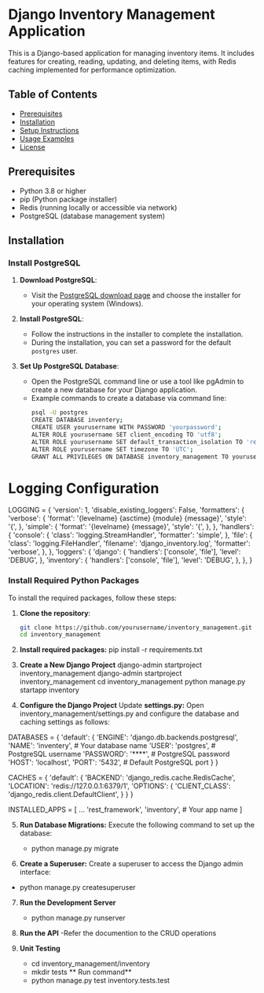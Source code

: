 # Django Inventory Management Application

This is a Django-based application for managing inventory items. It includes features for creating, reading, updating, and deleting items, with Redis caching implemented for performance optimization.

## Table of Contents

- [Prerequisites](#prerequisites)
- [Installation](#installation)
- [Setup Instructions](#setup-instructions)
- [Usage Examples](#usage-examples)
- [License](#license)

## Prerequisites

- Python 3.8 or higher
- pip (Python package installer)
- Redis (running locally or accessible via network)
- PostgreSQL (database management system)

## Installation

### Install PostgreSQL

1. **Download PostgreSQL**:
   - Visit the [PostgreSQL download page](https://www.postgresql.org/download/) and choose the installer for your operating system (Windows).

2. **Install PostgreSQL**:
   - Follow the instructions in the installer to complete the installation.
   - During the installation, you can set a password for the default `postgres` user.

3. **Set Up PostgreSQL Database**:
   - Open the PostgreSQL command line or use a tool like pgAdmin to create a new database for your Django application.
   - Example commands to create a database via command line:
     ```bash
     psql -U postgres
     CREATE DATABASE inventery;
     CREATE USER yourusername WITH PASSWORD 'yourpassword';
     ALTER ROLE yourusername SET client_encoding TO 'utf8';
     ALTER ROLE yourusername SET default_transaction_isolation TO 'read committed';
     ALTER ROLE yourusername SET timezone TO 'UTC';
     GRANT ALL PRIVILEGES ON DATABASE inventory_management TO yourusername;
     ```
 # Logging Configuration
   LOGGING = {
       'version': 1,
       'disable_existing_loggers': False,
       'formatters': {
           'verbose': {
               'format': '{levelname} {asctime} {module} {message}',
               'style': '{',
           },
           'simple': {
               'format': '{levelname} {message}',
               'style': '{',
           },
       },
       'handlers': {
           'console': {
               'class': 'logging.StreamHandler',
               'formatter': 'simple',
           },
           'file': {
               'class': 'logging.FileHandler',
               'filename': 'django_inventory.log',
               'formatter': 'verbose',
           },
       },
       'loggers': {
           'django': {
               'handlers': ['console', 'file'],
               'level': 'DEBUG',
           },
           'inventory': {
               'handlers': ['console', 'file'],
               'level': 'DEBUG',
           },
       },
   }

### Install Required Python Packages

To install the required packages, follow these steps:

1. **Clone the repository**:
   ```bash
   git clone https://github.com/yourusername/inventory_management.git
   cd inventory_management


2. **Install required packages:**
   pip install -r requirements.txt

3. **Create a New Django Project**
   django-admin startproject inventory_management
  django-admin startproject inventory_management
  cd inventory_management
  python manage.py startapp inventory

 4. **Configure the Django Project**
Update **settings.py:** Open inventory_management/settings.py and configure the database and caching settings as follows:

DATABASES = {
    'default': {
        'ENGINE': 'django.db.backends.postgresql',
        'NAME': 'inventery',  # Your database name
        'USER': 'postgres',    # PostgreSQL username
        'PASSWORD': '****',    # PostgreSQL password
        'HOST': 'localhost',
        'PORT': '5432',        # Default PostgreSQL port
    }
}

CACHES = {
    'default': {
        'BACKEND': 'django_redis.cache.RedisCache',
        'LOCATION': 'redis://127.0.0.1:6379/1',
        'OPTIONS': {
            'CLIENT_CLASS': 'django_redis.client.DefaultClient',
        }
    }
}

INSTALLED_APPS = [
    ...
    'rest_framework',
    'inventory',  # Your app name
]

5. **Run Database Migrations:**
    Execute the following command to set up the database:
   - python manage.py migrate
     
6. **Create a Superuser:**
Create a superuser to access the Django admin interface:
- python manage.py createsuperuser

7. **Run the Development Server**
   - python manage.py runserver

8. **Run the API**
   -Refer the documention to the CRUD operations
   
9.  **Unit Testing**
    - cd inventory_management/inventory
    - mkdir tests
     ** Run command**
    - python manage.py test inventory.tests.test
      
